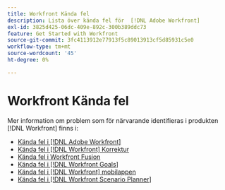 ```yaml
---
title: Workfront Kända fel
description: Lista över kända fel för  [!DNL Adobe Workfront]
exl-id: 3825d425-06dc-409e-892c-300b389ddc73
feature: Get Started with Workfront
source-git-commit: 3fc4113912e77913f5c89013913cf5d85931c5e0
workflow-type: tm+mt
source-wordcount: '45'
ht-degree: 0%

---
```


# Workfront Kända fel

Mer information om problem som för närvarande identifieras i produkten [!DNL Workfront] finns i:

* [Kända fel i  [!DNL Adobe Workfront]](newworkfrontexperience.md)
* [Kända fel i [!DNL Workfront] Korrektur](workfrontproof.md)
* [Kända fel i Workfront Fusion](workfrontfusion.md)
* [Kända fel i  [!DNL Workfront Goals]](workfrontgoals.md)
* [Kända fel i  [!DNL Workfront] mobilappen](workfrontmobile.md)
* [Kända fel i  [!DNL Workfront Scenario Planner]](workfrontscenarioplanner.md)

